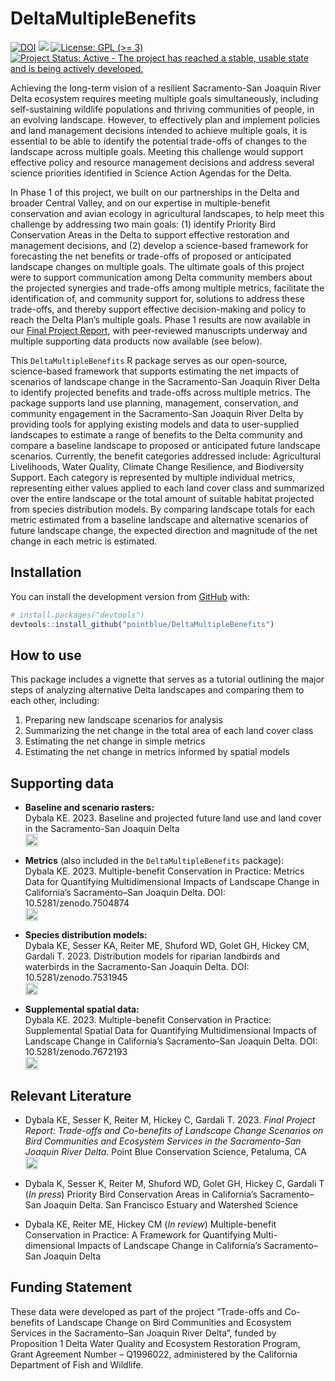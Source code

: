 
<!-- README.md is generated from README.Rmd. Please edit that file -->
<!-- <img src="man/figures/PB_logo_RGB_Full_Color_cs.jpg" align="left" alt="" width="180" /><br><br> -->

# DeltaMultipleBenefits

<!-- badges: start -->

[![DOI](https://zenodo.org/badge/380353580.svg)](https://zenodo.org/badge/latestdoi/380353580)
[![](https://img.shields.io/badge/devel%20version-1.0.0-blue.svg)](https://github.com/pointblue/DeltaMultipleBenefits)
[![License: GPL (\>=
3)](https://img.shields.io/badge/license-GPL%20(%3E=%203)-blue.svg)](https://cran.r-project.org/web/licenses/GPL%20(%3E=%203))
[![Project Status: Active - The project has reached a stable, usable
state and is being actively
developed.](https://www.repostatus.org/badges/latest/active.svg)](https://www.repostatus.org/#active)
<!-- badges: end -->

Achieving the long-term vision of a resilient Sacramento-San Joaquin
River Delta ecosystem requires meeting multiple goals simultaneously,
including self-sustaining wildlife populations and thriving communities
of people, in an evolving landscape. However, to effectively plan and
implement policies and land management decisions intended to achieve
multiple goals, it is essential to be able to identify the potential
trade-offs of changes to the landscape across multiple goals. Meeting
this challenge would support effective policy and resource management
decisions and address several science priorities identified in Science
Action Agendas for the Delta.

In Phase 1 of this project, we built on our partnerships in the Delta
and broader Central Valley, and on our expertise in multiple-benefit
conservation and avian ecology in agricultural landscapes, to help meet
this challenge by addressing two main goals: (1) identify Priority Bird
Conservation Areas in the Delta to support effective restoration and
management decisions, and (2) develop a science-based framework for
forecasting the net benefits or trade-offs of proposed or anticipated
landscape changes on multiple goals. The ultimate goals of this project
were to support communication among Delta community members about the
projected synergies and trade-offs among multiple metrics, facilitate
the identification of, and community support for, solutions to address
these trade-offs, and thereby support effective decision-making and
policy to reach the Delta Plan’s multiple goals. Phase 1 results are now
available in our <a
href="https://www.kristendybala.com/files/Dybala2023_DeltaMultipleBenefits_Report.pdf"
target="_blank">Final Project Report</a>, with peer-reviewed manuscripts
underway and multiple supporting data products now available (see
below).

This `DeltaMultipleBenefits` R package serves as our open-source,
science-based framework that supports estimating the net impacts of
scenarios of landscape change in the Sacramento-San Joaquin River Delta
to identify projected benefits and trade-offs across multiple metrics.
The package supports land use planning, management, conservation, and
community engagement in the Sacramento-San Joaquin River Delta by
providing tools for applying existing models and data to user-supplied
landscapes to estimate a range of benefits to the Delta community and
compare a baseline landscape to proposed or anticipated future landscape
scenarios. Currently, the benefit categories addressed include:
Agricultural Livelihoods, Water Quality, Climate Change Resilience, and
Biodiversity Support. Each category is represented by multiple
individual metrics, representing either values applied to each land
cover class and summarized over the entire landscape or the total amount
of suitable habitat projected from species distribution models. By
comparing landscape totals for each metric estimated from a baseline
landscape and alternative scenarios of future landscape change, the
expected direction and magnitude of the net change in each metric is
estimated.

## Installation

<!--You can install the released version of DeltaMultipleBenefits from [CRAN](https://CRAN.R-project.org) with:

``` r
install.packages("DeltaMultipleBenefits")
```

And the development version from [GitHub](https://github.com/) with:-->

You can install the development version from
[GitHub](https://github.com/) with:

``` r
# install.packages("devtools")
devtools::install_github("pointblue/DeltaMultipleBenefits")
```

## How to use

This package includes a vignette that serves as a tutorial outlining the
major steps of analyzing alternative Delta landscapes and comparing them
to each other, including:

1.  Preparing new landscape scenarios for analysis
2.  Summarizing the net change in the total area of each land cover
    class
3.  Estimating the net change in simple metrics  
4.  Estimating the net change in metrics informed by spatial models

## Supporting data

- **Baseline and scenario rasters:**  
  Dybala KE. 2023. Baseline and projected future land use and land cover
  in the Sacramento-San Joaquin Delta<br>
  <a href="https://apps.wildlife.ca.gov/bios6/?bookmark=356"
  target="_blank"><img src="https://raw.githubusercontent.com/FortAwesome/Font-Awesome/6.x/svgs/solid/arrow-up-right-from-square.svg" width="20" height="20"></a>

- **Metrics** (also included in the `DeltaMultipleBenefits` package):  
  Dybala KE. 2023. Multiple-benefit Conservation in Practice: Metrics
  Data for Quantifying Multidimensional Impacts of Landscape Change in
  California’s Sacramento–San Joaquin Delta. DOI:
  10.5281/zenodo.7504874<br>
  <a href="https://doi.org/10.5281/zenodo.7504874"
  target="_blank"><img src="https://raw.githubusercontent.com/FortAwesome/Font-Awesome/6.x/svgs/solid/arrow-up-right-from-square.svg" width="20" height="20"></a>

- **Species distribution models:**  
  Dybala KE, Sesser KA, Reiter ME, Shuford WD, Golet GH, Hickey CM,
  Gardali T. 2023. Distribution models for riparian landbirds and
  waterbirds in the Sacramento-San Joaquin Delta. DOI:
  10.5281/zenodo.7531945<br>
  <a href="https://doi.org/10.5281/zenodo.7531945"
  target="_blank"><img src="https://raw.githubusercontent.com/FortAwesome/Font-Awesome/6.x/svgs/solid/arrow-up-right-from-square.svg" width="20" height="20"></a>

- **Supplemental spatial data:**  
  Dybala KE. 2023. Multiple-benefit Conservation in Practice:
  Supplemental Spatial Data for Quantifying Multidimensional Impacts of
  Landscape Change in California’s Sacramento–San Joaquin Delta. DOI:
  10.5281/zenodo.7672193<br>
  <a href="https://doi.org/10.5281/zenodo.7672193"
  target="_blank"><img src="https://raw.githubusercontent.com/FortAwesome/Font-Awesome/6.x/svgs/solid/arrow-up-right-from-square.svg" width="20" height="20"></a>

## Relevant Literature

- Dybala KE, Sesser K, Reiter M, Hickey C, Gardali T. 2023. *Final
  Project Report: Trade-offs and Co-benefits of Landscape Change
  Scenarios on Bird Communities and Ecosystem Services in the
  Sacramento-San Joaquin River Delta.* Point Blue Conservation Science,
  Petaluma, CA<br> <a
  href="https://www.kristendybala.com/files/Dybala2023_DeltaMultipleBenefits_Report.pdf"
  target="_blank"><img src="https://raw.githubusercontent.com/FortAwesome/Font-Awesome/6.x/svgs/solid/file-pdf.svg" width="20" height="20"></a>

- Dybala K, Sesser K, Reiter M, Shuford WD, Golet GH, Hickey C, Gardali
  T (*In press*) Priority Bird Conservation Areas in California’s
  Sacramento–San Joaquin Delta. San Francisco Estuary and Watershed
  Science

- Dybala KE, Reiter ME, Hickey CM (*In review*) Multiple-benefit
  Conservation in Practice: A Framework for Quantifying
  Multi-dimensional Impacts of Landscape Change in California’s
  Sacramento–San Joaquin Delta

## Funding Statement

These data were developed as part of the project “Trade-offs and
Co-benefits of Landscape Change on Bird Communities and Ecosystem
Services in the Sacramento–San Joaquin River Delta”, funded by
Proposition 1 Delta Water Quality and Ecosystem Restoration Program,
Grant Agreement Number – Q1996022, administered by the California
Department of Fish and Wildlife.
